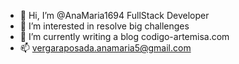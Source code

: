 - 👋 Hi, I’m @AnaMaria1694 FullStack Developer
- 👀 I’m interested in resolve big challenges
- 🌱 I’m currently writing a blog codigo-artemisa.com
- 📫 vergaraposada.anamaria5@gmail.com

<!---
AnaMaria1694/AnaMaria1694 is a ✨ special ✨ repository because its `README.md` (this file) appears on your GitHub profile.
You can click the Preview link to take a look at your changes.
--->

